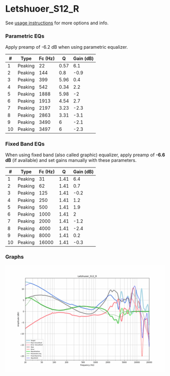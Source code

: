 # Letshuoer_S12_R
See [usage instructions](https://github.com/jaakkopasanen/AutoEq#usage) for more options and info.

### Parametric EQs
Apply preamp of -6.2 dB when using parametric equalizer.

|   # | Type    |   Fc (Hz) |    Q |   Gain (dB) |
|-----|---------|-----------|------|-------------|
|   1 | Peaking |        22 | 0.57 |         6.1 |
|   2 | Peaking |       144 | 0.8  |        -0.9 |
|   3 | Peaking |       399 | 5.96 |         0.4 |
|   4 | Peaking |       542 | 0.34 |         2.2 |
|   5 | Peaking |      1888 | 5.98 |        -2   |
|   6 | Peaking |      1913 | 4.54 |         2.7 |
|   7 | Peaking |      2197 | 3.23 |        -2.3 |
|   8 | Peaking |      2863 | 3.31 |        -3.1 |
|   9 | Peaking |      3490 | 6    |        -2.1 |
|  10 | Peaking |      3497 | 6    |        -2.3 |

### Fixed Band EQs
When using fixed band (also called graphic) equalizer, apply preamp of **-6.6 dB** (if available) and set gains manually with these parameters.

|   # | Type    |   Fc (Hz) |    Q |   Gain (dB) |
|-----|---------|-----------|------|-------------|
|   1 | Peaking |        31 | 1.41 |         6.4 |
|   2 | Peaking |        62 | 1.41 |         0.7 |
|   3 | Peaking |       125 | 1.41 |        -0.2 |
|   4 | Peaking |       250 | 1.41 |         1.2 |
|   5 | Peaking |       500 | 1.41 |         1.9 |
|   6 | Peaking |      1000 | 1.41 |         2   |
|   7 | Peaking |      2000 | 1.41 |        -1.2 |
|   8 | Peaking |      4000 | 1.41 |        -2.4 |
|   9 | Peaking |      8000 | 1.41 |         0.2 |
|  10 | Peaking |     16000 | 1.41 |        -0.3 |

### Graphs
![](./Letshuoer_S12_R.png)
